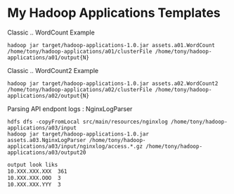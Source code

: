 
# My Hadoop Applications Templates

Classic .. WordCount Example
```shell
hadoop jar target/hadoop-applications-1.0.jar assets.a01.WordCount /home/tony/hadoop-applications/a01/clusterFile /home/tony/hadoop-applications/a01/output{N}
```

Classic .. WordCount2 Example
```shell
hadoop jar target/hadoop-applications-1.0.jar assets.a02.WordCount2 /home/tony/hadoop-applications/a02/clusterFile /home/tony/hadoop-applications/a02/output{N}
```

Parsing API endpont logs : NginxLogParser
```shell
hdfs dfs -copyFromLocal src/main/resources/nginxlog /home/tony/hadoop-applications/a03/input
hadoop jar target/hadoop-applications-1.0.jar assets.a03.NginxLogParser /home/tony/hadoop-applications/a03/input/nginxlog/access.*.gz /home/tony/hadoop-applications/a03/output20
```
```txt
output look liks
10.XXX.XXX.XXX	361
10.XXX.XXX.OOO	3
10.XXX.XXX.YYY	3
```